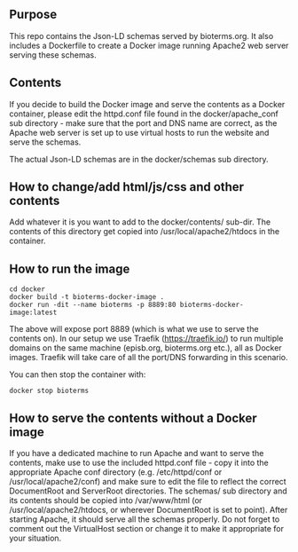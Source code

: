 ## Purpose ##

This repo contains the Json-LD schemas served by bioterms.org. It also includes a Dockerfile to create a Docker image running Apache2 web server serving these schemas.


## Contents ##

If you decide to build the Docker image and serve the contents as a Docker container, please edit the httpd.conf file found in the docker/apache_conf sub directory - make sure that the port and DNS name are correct, as the Apache web server is set up to use virtual hosts to run the website and serve the schemas.

The actual Json-LD schemas are in the docker/schemas sub directory.

## How to change/add html/js/css and other contents ##

Add whatever it is you want to add to the docker/contents/ sub-dir. The contents of this directory get copied into /usr/local/apache2/htdocs in the container.

## How to run the image ##

```
cd docker
docker build -t bioterms-docker-image .
docker run -dit --name bioterms -p 8889:80 bioterms-docker-image:latest
```

The above will expose port 8889 (which is what we use to serve the contents on). In our setup we use Traefik (https://traefik.io/) to run multiple domains on the same machine (episb.org, bioterms.org etc.), all as Docker images. Traefik will take care of all the port/DNS forwarding in this scenario.

You can then stop the container with:

```
docker stop bioterms
```

## How to serve the contents without a Docker image ##

If you have a dedicated machine to run Apache and want to serve the contents, make use to use the included httpd.conf file - copy it into the appropriate Apache conf directory (e.g. /etc/httpd/conf or /usr/local/apache2/conf) and make sure to edit the file to reflect the correct DocumentRoot and ServerRoot directories. The schemas/ sub directory and its contents should be copied into /var/www/html (or /usr/local/apache2/htdocs, or wherever DocumentRoot is set to point). After starting Apache, it should serve all the schemas properly. Do not forget to comment out the VirtualHost section or change it to make it appropriate for your situation.
